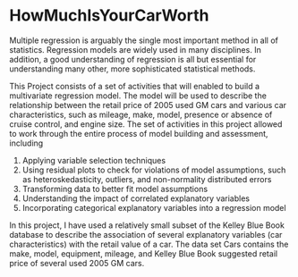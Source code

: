# HowMuchIsYourCarWorth


Multiple regression is arguably the single most important method in all of statistics. Regression models are widely used in many disciplines. In addition, a good understanding of regression is all but essential for understanding many other, more sophisticated statistical methods.

This Project consists of a set of activities that will enabled to build a multivariate regression model. The model will be used to describe the relationship between the retail price of 2005 used GM cars and various car characteristics, such as mileage, make, model, presence or absence of cruise control, and engine size. The set of activities in this project allowed to work through the entire process of model building and assessment, including
1. Applying variable selection techniques
2. Using residual plots to check for violations of model assumptions, such as heteroskedasticity, outliers, and non-normality distributed errors
3. Transforming data to better fit model assumptions
4. Understanding the impact of correlated explanatory variables
5. Incorporating categorical explanatory variables into a regression model

In this project, I have used a relatively small subset of the Kelley Blue Book database to describe the association of several explanatory variables (car characteristics) with the retail value of a car. The data set Cars contains the make, model, equipment, mileage, and Kelley Blue Book suggested retail price of several used 2005 GM cars.
